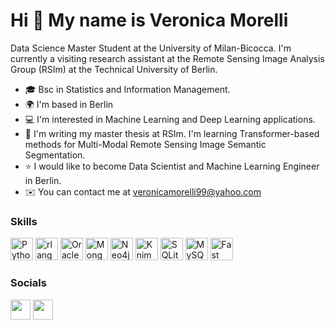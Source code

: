 Hi 👋 My name is Veronica Morelli
=================================

Data Science Master Student at the University of Milan-Bicocca. I'm currently a visiting research assistant at the Remote Sensing Image Analysis Group (RSIm) at the Technical University of Berlin. 

* 🎓 Bsc in Statistics and Information Management. 
* 🌍 I'm based in Berlin
* 💻 I'm interested in Machine Learning and Deep Learning applications.
* 🧠 I'm writing my master thesis at RSIm. I'm learning Transformer-based methods for Multi-Modal Remote Sensing Image Semantic Segmentation.
* ⭐ I would like to become Data Scientist and Machine Learning Engineer in Berlin.
* ✉️ You can contact me at [veronicamorelli99@yahoo.com](mailto:veronicamorelli99@yahoo.com)

### Skills

<p align="left">
<a href="https://www.python.org/" target="_blank" rel="noreferrer"><img src="https://raw.githubusercontent.com/danielcranney/readme-generator/main/public/icons/skills/python-colored.svg" width="36" height="36" alt="Python" /></a>
<a href="https://www.r-project.org/" target="_blank" rel="noreferrer"><img src="https://raw.githubusercontent.com/danielcranney/readme-generator/main/public/icons/skills/rlang-colored.svg" width="36" height="36" alt="rlang" /></a>
<a href="https://www.oracle.com/uk/index.html" target="_blank" rel="noreferrer"><img src="https://raw.githubusercontent.com/danielcranney/readme-generator/main/public/icons/skills/oracle-colored.svg" width="36" height="36" alt="Oracle" /></a>
<a href="https://www.mongodb.com/" target="_blank" rel="noreferrer"><img src="https://raw.githubusercontent.com/danielcranney/readme-generator/main/public/icons/skills/mongodb-colored.svg" width="36" height="36" alt="MongoDB" /></a>
<a href="https://neo4j.com" target="_blank" rel="noreferrer"><img src="https://neo4j.com/wp-content/themes/neo4jweb/v2-templates/brand/assets/logo-section-4.svg" width="36" height="36"  alt="Neo4j"/></a>
<a href="https://www.knime.com" target="_blank" rel="noreferrer"><img src="https://images.peerspot.com/image/upload/c_scale,f_auto,q_auto,w_80/tDajBW4nE54eVaf9sEUKuQjC.png" width="36" height="36" title="Knime"/></a>
<a href="https://sqlitestudio.pl" target="_blank" rel="noreferrer"><img src="https://sqlitestudio.pl/img/sqlitestudio.png" width="36" height="36" alt="SQLiteStudio"/></a>
<a href="https://www.mysql.com/" target="_blank" rel="noreferrer"><img src="https://raw.githubusercontent.com/danielcranney/readme-generator/main/public/icons/skills/mysql-colored.svg" width="36" height="36" alt="MySQL" /></a>
<a href="https://fastapi.tiangolo.com/" target="_blank" rel="noreferrer"><img src="https://raw.githubusercontent.com/danielcranney/readme-generator/main/public/icons/skills/fastapi-colored.svg" width="36" height="36" alt="Fast API" /></a>


### Socials

<p align="left"> <a href="https://www.github.com/veronicamorelli" target="_blank" rel="noreferrer"><img src="https://raw.githubusercontent.com/danielcranney/readme-generator/main/public/icons/socials/github.svg" width="32" height="32" /></a> <a href="https://www.linkedin.com/in/veronica-morelli-a854bb224" target="_blank" rel="noreferrer"><img src="https://raw.githubusercontent.com/danielcranney/readme-generator/main/public/icons/socials/linkedin.svg" width="32" height="32" /></a></p>

